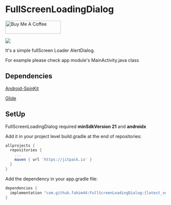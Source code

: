 # FullScreenLoadingDialog

<a href="https://www.buymeacoffee.com/fahim44" target="_blank"><img src="https://cdn.buymeacoffee.com/buttons/default-orange.png" alt="Buy Me A Coffee" height="41" width="174"></a>

[![](https://jitpack.io/v/fahim44/FullScreenLoadingDialog.svg)](https://jitpack.io/#fahim44/FullScreenLoadingDialog)

It's a simple fullScreen Loader AlertDialog.

For example please check app module's MainActivity.java class

## Dependencies

[Android-SpinKit](https://github.com/ybq/Android-SpinKit)

[Glide](https://github.com/bumptech/glide)

## SetUp

FullScreenLoadingDialog required **minSdkVersion 21** and **androidx**


Add it in your project level build.gradle at the end of repositories:
```gradle
allprojects {
  repositories {
    ...
    maven { url 'https://jitpack.io' }
  }
}
```

Add the dependency in your app.gradle file:
```gradle
dependencies {
  implementation "com.github.fahim44:FullScreenLoadingDialog:{latest_version}"
}
```
